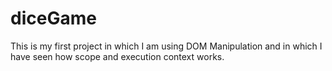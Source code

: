# diceGame
This is my first project in which I am using DOM Manipulation and in which I have seen how scope and execution context works.

